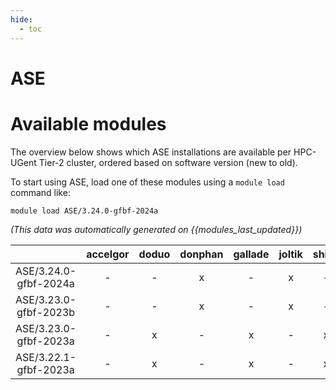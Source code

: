 ```yaml
---
hide:
  - toc
---
```


ASE
===

# Available modules


The overview below shows which ASE installations are available per HPC-UGent Tier-2 cluster, ordered based on software version (new to old).

To start using ASE, load one of these modules using a `module load` command like:

```shell
module load ASE/3.24.0-gfbf-2024a
```

*(This data was automatically generated on {{modules_last_updated}})*  

| |accelgor|doduo|donphan|gallade|joltik|shinx|
| :---: | :---: | :---: | :---: | :---: | :---: | :---: |
|ASE/3.24.0-gfbf-2024a|-|-|x|-|x|-|
|ASE/3.23.0-gfbf-2023b|-|-|x|-|x|-|
|ASE/3.23.0-gfbf-2023a|-|x|-|x|-|x|
|ASE/3.22.1-gfbf-2023a|-|x|-|x|-|x|
